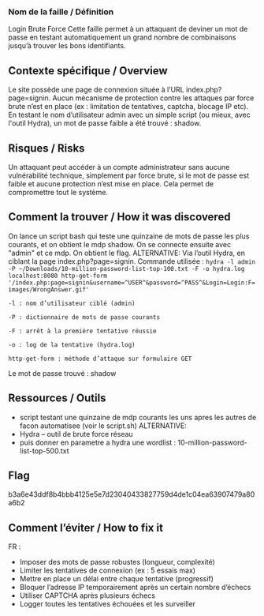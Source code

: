 ### Nom de la faille / Définition
Login Brute Force
Cette faille permet à un attaquant de deviner un mot de passe en testant automatiquement un grand nombre de combinaisons jusqu’à trouver les bons identifiants.

## Contexte spécifique / Overview
Le site possède une page de connexion située à l’URL index.php?page=signin. Aucun mécanisme de protection contre les attaques par force brute n’est en place (ex : limitation de tentatives, captcha, blocage IP etc).
En testant le nom d’utilisateur admin avec un simple script (ou mieux, avec l'outil Hydra), un mot de passe faible a été trouvé : shadow.

## Risques / Risks
Un attaquant peut accéder à un compte administrateur sans aucune vulnérabilité technique, simplement par force brute, si le mot de passe est faible et aucune protection n’est mise en place. Cela permet de compromettre tout le système.

## Comment la trouver / How it was discovered
On lance un script bash qui teste une quinzaine de mots de passe les plus courants, et on obtient le mdp shadow.
On se connecte ensuite avec "admin" et ce mdp. On obtient le flag.
ALTERNATIVE:
Via l’outil Hydra, en ciblant la page index.php?page=signin.
Commande utilisée :
 ` hydra -l admin -P ~/Downloads/10-million-password-list-top-100.txt -F -o hydra.log localhost:8080 http-get-form '/index.php:page=signin&username=^USER^&password=^PASS^&Login=Login:F=images/WrongAnswer.gif' `

	-l : nom d’utilisateur ciblé (admin)

	-P : dictionnaire de mots de passe courants

	-F : arrêt à la première tentative réussie

	-o : log de la tentative (hydra.log)

	http-get-form : méthode d’attaque sur formulaire GET

Le mot de passe trouvé : shadow


## Ressources / Outils
- script testant une quinzaine de mdp courants les uns apres les autres de facon automatisee (voir le script.sh)
ALTERNATIVE:
- Hydra – outil de brute force réseau
- puis donner en parametre a hydra une wordlist : 10-million-password-list-top-500.txt

## Flag
b3a6e43ddf8b4bbb4125e5e7d23040433827759d4de1c04ea63907479a80a6b2

## Comment l’éviter / How to fix it
FR :
- Imposer des mots de passe robustes (longueur, complexité)
- Limiter les tentatives de connexion (ex : 5 essais max)
- Mettre en place un délai entre chaque tentative (progressif)
- Bloquer l’adresse IP temporairement après un certain nombre d’échecs
- Utiliser CAPTCHA après plusieurs échecs
- Logger toutes les tentatives échouées et les surveiller
